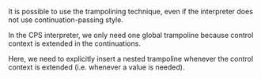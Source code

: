 
It is possible to use the trampolining technique, even if the
interpreter does not use continuation-passing style.

In the CPS interpreter, we only need one global trampoline
because control context is extended in the continuations.

Here, we need to explicitly insert a nested trampoline whenever
the control context is extended (i.e. whenever a value is needed).